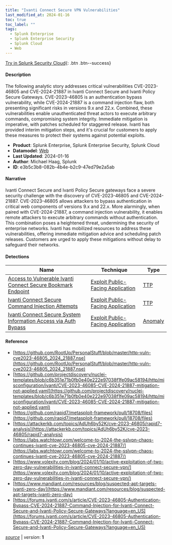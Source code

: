 ```yaml
---
title: "Ivanti Connect Secure VPN Vulnerabilities"
last_modified_at: 2024-01-16
toc: true
toc_label: ""
tags:
  - Splunk Enterprise
  - Splunk Enterprise Security
  - Splunk Cloud
  - Web
---
```


[Try in Splunk Security Cloud](https://www.splunk.com/en_us/cyber-security.html){: .btn .btn--success}

#### Description

The following analytic story addresses critical vulnerabilities CVE-2023-46805 and CVE-2024-21887 in Ivanti Connect Secure and Ivanti Policy Secure Gateways. CVE-2023-46805 is an authentication bypass vulnerability, while CVE-2024-21887 is a command injection flaw, both presenting significant risks in versions 9.x and 22.x. Combined, these vulnerabilities enable unauthenticated threat actors to execute arbitrary commands, compromising system integrity. Immediate mitigation is imperative, with patches scheduled for staggered release. Ivanti has provided interim mitigation steps, and it's crucial for customers to apply these measures to protect their systems against potential exploits.

- **Product**: Splunk Enterprise, Splunk Enterprise Security, Splunk Cloud
- **Datamodel**: [Web](https://docs.splunk.com/Documentation/CIM/latest/User/Web)
- **Last Updated**: 2024-01-16
- **Author**: Michael Haag, Splunk
- **ID**: e3b5c3b8-082b-4b4e-b2c9-47ed79e2a5ab

#### Narrative

Ivanti Connect Secure and Ivanti Policy Secure gateways face a severe security challenge with the discovery of CVE-2023-46805 and CVE-2024-21887. CVE-2023-46805 allows attackers to bypass authentication in critical web components of versions 9.x and 22.x. More alarmingly, when paired with CVE-2024-21887, a command injection vulnerability, it enables remote attackers to execute arbitrary commands without authentication. This combination poses a heightened threat, undermining the security of enterprise networks. Ivanti has mobilized resources to address these vulnerabilities, offering immediate mitigation advice and scheduling patch releases. Customers are urged to apply these mitigations without delay to safeguard their networks.

#### Detections

| Name        | Technique   | Type         |
| ----------- | ----------- |--------------|
| [Access to Vulnerable Ivanti Connect Secure Bookmark Endpoint](/web/15838756-f425-43fa-9d88-a7f88063e81a/) | [Exploit Public-Facing Application](/tags/#exploit-public-facing-application) | [TTP](https://github.com/splunk/security_content/wiki/Detection-Analytic-Types) |
| [Ivanti Connect Secure Command Injection Attempts](/web/1f32a7e0-a060-4545-b7de-73fcf9ad536e/) | [Exploit Public-Facing Application](/tags/#exploit-public-facing-application) | [TTP](https://github.com/splunk/security_content/wiki/Detection-Analytic-Types) |
| [Ivanti Connect Secure System Information Access via Auth Bypass](/web/d51c13dd-a232-4c83-a2bb-72ab36233c5d/) | [Exploit Public-Facing Application](/tags/#exploit-public-facing-application) | [Anomaly](https://github.com/splunk/security_content/wiki/Detection-Analytic-Types) |

#### Reference

* [https://github.com/RootUp/PersonalStuff/blob/master/http-vuln-cve2023-46805_2024_21887.nse](https://github.com/RootUp/PersonalStuff/blob/master/http-vuln-cve2023-46805_2024_21887.nse)
* [https://github.com/projectdiscovery/nuclei-templates/blob/c6b351e71b0fb0e40e222e97038f1fe09ac58194/http/misconfiguration/ivanti/CVE-2023-46085-CVE-2024-21887-mitigation-not-applied.yaml](https://github.com/projectdiscovery/nuclei-templates/blob/c6b351e71b0fb0e40e222e97038f1fe09ac58194/http/misconfiguration/ivanti/CVE-2023-46085-CVE-2024-21887-mitigation-not-applied.yaml)
* [https://github.com/rapid7/metasploit-framework/pull/18708/files](https://github.com/rapid7/metasploit-framework/pull/18708/files)
* [https://attackerkb.com/topics/AdUh6by52K/cve-2023-46805/rapid7-analysis](https://attackerkb.com/topics/AdUh6by52K/cve-2023-46805/rapid7-analysis)
* [https://labs.watchtowr.com/welcome-to-2024-the-sslvpn-chaos-continues-ivanti-cve-2023-46805-cve-2024-21887/](https://labs.watchtowr.com/welcome-to-2024-the-sslvpn-chaos-continues-ivanti-cve-2023-46805-cve-2024-21887/)
* [https://www.volexity.com/blog/2024/01/10/active-exploitation-of-two-zero-day-vulnerabilities-in-ivanti-connect-secure-vpn/](https://www.volexity.com/blog/2024/01/10/active-exploitation-of-two-zero-day-vulnerabilities-in-ivanti-connect-secure-vpn/)
* [https://www.mandiant.com/resources/blog/suspected-apt-targets-ivanti-zero-day](https://www.mandiant.com/resources/blog/suspected-apt-targets-ivanti-zero-day)
* [https://forums.ivanti.com/s/article/CVE-2023-46805-Authentication-Bypass-CVE-2024-21887-Command-Injection-for-Ivanti-Connect-Secure-and-Ivanti-Policy-Secure-Gateways?language=en_US](https://forums.ivanti.com/s/article/CVE-2023-46805-Authentication-Bypass-CVE-2024-21887-Command-Injection-for-Ivanti-Connect-Secure-and-Ivanti-Policy-Secure-Gateways?language=en_US)



[*source*](https://github.com/splunk/security_content/tree/develop/stories/ivanti_connect_secure_vpn_vulnerabilities.yml) \| *version*: **1**